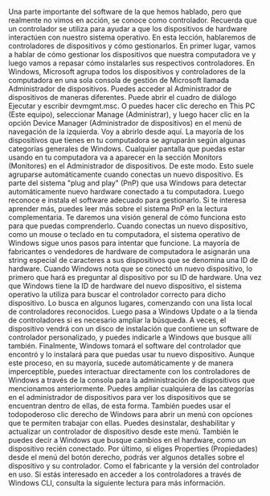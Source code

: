 Una parte importante del software
de la que hemos hablado, pero que realmente no vimos en acción,
se conoce como controlador. Recuerda que un controlador se utiliza para ayudar
a que los dispositivos de hardware interactúen con nuestro sistema operativo. En esta lección, hablaremos de controladores
de dispositivos y cómo gestionarlos. En primer lugar, vamos a hablar de cómo gestionar
los dispositivos que nuestra computadora ve y luego vamos a repasar
cómo instalarles sus respectivos controladores. En Windows, Microsoft agrupa todos los dispositivos
y controladores de la computadora en una sola consola de gestión de Microsoft
llamada Administrador de dispositivos. Puedes acceder al Administrador de dispositivos
de maneras diferentes. Puede abrir el cuadro de diálogo Ejecutar
y escribir devmgmt.msc. O puedes hacer clic derecho en This PC (Este equipo),
seleccionar Manage (Administrar), y luego hacer clic en la opción Device Manager (Administrador de dispositivos)
en el menú de navegación de la izquierda. Voy a abrirlo desde aquí. La mayoría de los dispositivos que tienes en tu computadora
se agruparán según algunas categorías generales de Windows. Cualquier pantalla que puedas estar usando
en tu computadora va a aparecer en la sección Monitors (Monitores)
en el Administrador de dispositivos. De este modo. Esto suele agruparse automáticamente
cuando conectas un nuevo dispositivo. Es parte del sistema "plug and play" (PnP) que usa Windows para detectar automáticamente
nuevo hardware conectado a tu computadora. Luego reconoce e instala
el software adecuado para gestionarlo. Si te interesa aprender más, puedes leer más sobre el sistema PnP
en la lectura complementaria. Te daremos una visión general
de cómo funciona esto para que puedas comprenderlo. Cuando conectas un nuevo dispositivo,
como un mouse o teclado en tu computadora, el sistema operativo de Windows
sigue unos pasos para intentar que funcione. La mayoría de fabricantes o vendedores de hardware de computadora
le asignarán una string especial de caracteres a sus dispositivos
que se denomina una ID de hardware. Cuando Windows nota que se conectó un nuevo dispositivo,
lo primero que hará es preguntar al dispositivo
por su ID de hardware. Una vez que Windows tiene la ID de hardware del nuevo dispositivo,
el sistema operativo la utiliza para buscar el controlador correcto para dicho dispositivo. Lo busca en algunos lugares,
comenzando con una lista local de controladores reconocidos. Luego pasa a Windows Update o a la tienda de controladores
si es necesario ampliar la búsqueda. A veces, el dispositivo vendrá
con un disco de instalación que contiene un software de controlador personalizado,
y puedes indicarle a Windows que busque allí también. Finalmente, Windows tomará
el software del controlador que encontró y lo instalará para que puedas usar tu nuevo dispositivo. Aunque este proceso, en su mayoría,
sucede automáticamente y de manera imperceptible, puedes interactuar
directamente con los controladores de Windows a través de la consola para la administración de dispositivos
que mencionamos anteriormente. Puedes ampliar cualquiera de las categorías
en el administrador de dispositivos para ver los dispositivos que se encuentran dentro de ellas, de esta forma. También puedes usar el todopoderoso clic derecho de Windows
para abrir un menú con opciones que te permiten trabajar con ellas. Puedes desinstalar, deshabilitar y actualizar
un controlador de dispositivo desde este menú. También le puedes decir a Windows que busque cambios en el hardware,
como un dispositivo recién conectado. Por último, si eliges Properties (Propiedades)
desde el menú del botón derecho, podrás ver algunos detalles sobre
el dispositivo y su controlador. Como el fabricante y la versión
del controlador en uso. Si estás interesado en acceder
a los controladores a través de Windows CLI, consulta la siguiente lectura para
más información.